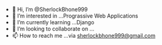 - 👋 Hi, I’m @SherlockBhone999
- 👀 I’m interested in ...Prograssive Web Applications
- 🌱 I’m currently learning ...Django
- 💞️ I’m looking to collaborate on ...
- 📫 How to reach me ...via sherlockbhone999@gmail.com

<!---
SherlockBhone999/SherlockBhone999 is a ✨ special ✨ repository because its `README.md` (this file) appears on your GitHub profile.
You can click the Preview link to take a look at your changes.
--->
